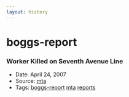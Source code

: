 ```yaml
---
layout: history
---
```

# boggs-report
### Worker Killed on Seventh Avenue Line
- Date: April 24, 2007
- Source: [mta](http://www.nytimes.com/packages/pdf/nyregion/city_room/20070802_boggsreport.pdf)
- Tags: [boggs-report](../../tags/boggs-report/) [mta](../../tags/mta/) [reports](../../tags/reports/)
